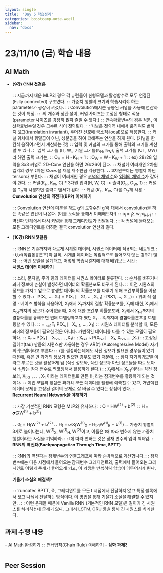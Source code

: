 ```yaml
---
layout: single
title:  "Day 5 학습정리"
categories: boostcamp-note-week1
sidebar:
  nav: "docs"
---
```


# 23/11/10 (금) 학습 내용

<h2>AI Math</h2>

- <b>(9강) CNN 첫걸음</b><br><br>
: : 지금까지 배운 MLP의 경우 각 뉴런들이 선형모델과 활성함수로 모두 연결된(Fully connected) 구조였다.
: : 가중치 행렬의 크기와 학습시켜야 하는 parameter가 굉장히 커졌다.
: : Convolution에서는 공통된 커널을 사용해 연산하는 것이 특징.
: : i의 개수와 상관 없이, 커널 사이즈는 고정된 형태로 적용 (parameter 사이즈를 굉장히 많이 줄일 수 있다.)
: : 연속확률변수의 경우 적분, 이산확률변수일 경우 급수로 식이 정의된다.
: : 커널은 정의역 내에서 움직여도 변하지 않고(<u>translation invariant</u>), 주어진 신호에 <u>국소적(local)</u>으로 적용한다.
: : 커널 위치에서 행렬곱이 아닌, 성분곱을 하여 더해주는 연산을 하게 된다. (커널을 한 칸씩 움직여가면서 계산하는 것)
: : 입력 및 커널의 크기를 통해 출력의 크기를 계산할 수 있다.
: : 입력 크기를 (H, W), 커널 크기를(K<sub>H</sub>, K<sub>W</sub>), 출력 크기를 (OH, OW)라 하면 출력 크기는,
: : O<sub>H</sub> = H - K<sub>H</sub> + 1
: : O<sub>W</sub> = W - K<sub>W</sub> + 1
: : ex) 28x28 입력을 3x3 커널로 2D-Conv 연산을 하면 26x26이 된다.
: : 채널이 여러개인 2차원 입력의 경우 2차원 Conv.을 채널 개수만큼 적용한다.
: : 3차원부터는 행렬이 아닌 tensor라 부른다.
: : 채널이 여러개인 경우 <u>커널의 채널 수</u>와 <u>입력의 채널 수</u>가 같아야 한다.
: : 커널(K<sub>H</sub>, K<sub>W</sub>, C) * 3차원 입력(H, W, C) -> 출력(O<sub>H</sub>, O<sub>W</sub>, 1)
: : 커널을 O<sub>C</sub>개 사용하면 출력도 텐서가 된다.
: : 커널 (K<sub>H</sub>, K<sub>W</sub>, C)을 O<sub>C</sub>개 사용
: <br><b>Convolution 연산의 역전파(BPP) 이해하기</b><br><br>
: : Convolution 연산에 미분을 해도 g의 도함수인 g'에 대해서 convolution을 하는 똑같은 연산이 나온다. (이를 도식을 통해서 이해해보자!)
: : o<sub>i</sub> = <sub>j</sub>Σ w<sub>j</sub>·x<sub>i+j-1</sub>
: : 역전파 단계에서 다시 커널을 통해 그레디언트가 전달된다.
: : 각 커널에 들어오는 모든 그레디언트를 더하면 결국 convolution 연산과 같다.

- <b>(10강) RNN 첫걸음</b><br><br>
: : RNN은 기존까지와 다르게 시계열 데이터, 시퀀스 데이터에 적용되는 네트워크
: : i,i,d(독립동등분포)와 달리, 시계열 데이터는 독립적으로 들어오지 않는 경우가 많다.
: : 어떤 모델을 설계하고, 어떻게 학습시킬지에 대해 배워보는 시간
: <br><b>시퀀스 데이터 이해하기</b><br><br>
: : 소리, 문자열, 주가 등의 데이터를 시퀀스 데이터로 분류한다.
: : 순서를 바꾸거나 과거 정보에 손실이 발생하면 데이터의 확률분포도 바뀌게 된다.
: : 이전 시퀀스의 정보를 가지고 앞으로 발생할 데이터의 확률분포를 다루기 위해 조건부확률을 이용할 수 있다.
: : P(X<sub>1</sub>, ... ,X<sub>t</sub>) = P(X<sub>t</sub> ⎸ X1, ... ,X<sub>t-1</sub>) · P(X1, ..., X<sub>t-1</sub>)
: : 위의 식 설명 - 베이즈 법칙을 사용하여, X<sub>1</sub>에서 X<sub>t</sub>까지의 결합 확률분포를, X<sub>t</sub>에 대한, X<sub>1</sub>에서 X<sub>t-1</sub>까지의 정보가 주어졌을 때, X<sub>t</sub>에 대한 조건부 확률분포와, X<sub>1</sub>에서 X<sub>t-1</sub>까지의 결합확률을 곱해주면 원래 모델링하고자 했던 X<sub>1</sub> ~ X<sub>t</sub>까지의 결합확률분포를 모델링할 수 있다.
: : = <sub>s=1</sub>∏<sub>t</sub> P(X<sub>s</sub> ⎸ X<sub>s-1</sub>, ..., X<sub>1</sub>)
: : 시퀀스 데이터를 분석할 때, 모든 과거의 정보들이 필요한 것은 아니다. 가변적인 데이터를 다룰 수 있는 모델이 필요하다.
: : X<sub>t</sub> ~ P(X<sub>t</sub> ⎸ X<sub>t-1</sub>, ... ,X<sub>1</sub>)
: : X<sub>t+1</sub> ~ P(X<sub>t+1</sub> ⎸ X<sub>t</sub>, X<sub>t-1</sub>, ... ,X<sub>1</sub>)
: : 고정된 길이 𝜏(tau) 만큼의 시퀀스만 사용하는 경우 AR(𝜏) (Autoregressive Model) 자기회귀모델이라고 부른다
: : 𝜏를 결정하는데에도 사전 정보가 필요한 경우들이 있기 때문에, 혹은 먼 과거의 정보가 필요한 경우도 있기 때문에, 
: : 잠재 자기회귀모델 이라고 부르는 것을 활용하게 됨 (직전 정보와, 직전 정보가 아닌 정보들을 따로 모아서 H<sub>t</sub>라는 잠재 변수로 인코딩해서 활용하게 된다.)
: : X<sub>t</sub>에서는 X<sub>t-1</sub>이라는 직전 정보와, X<sub>t-2</sub> , ... , X<sub>1</sub> 이라는 데이터들로 만든 H<sub>t</sub> 라는 잠재변수를 활용하게 되는 것이다.
: : 이런 모델의 장점은 과거의 모든 데이터를 활용해 예측할 수 있고, 가변적인 데이터 문제를 고정된 길이의 문제로 잘 바꿀 수 있다는 장점이 있다.
: <br><b>Recurrent Neural Network을 이해하기</b><br><br>
: : 가장 기본적인 RNN 모형은 MLP와 유사하다
: : O = HW<sup>(2)</sup> + b<sup>(2)</sup>
: : H = 𝝈(XW<sup>(1)</sup> + b<sup>(1)</sup>)<br><br>
: : O<sub>t</sub> = H<sub>t</sub>W<sup>(2)</sup> + b<sup>(2)</sup>
: : H<sub>t</sub> = 𝜎(X<sub>t</sub>W<sup>(1)</sup><sub>X</sub> + H<sub>t-1</sub>W<sup>(1)</sup><sub>H</sub> + b<sup>(1)</sup>)
: : 가중치 행렬이 3개로 늘어나는데, W<sup>(1)</sup><sub>X</sub>, W<sup>(1)</sup><sub>H</sub>, W<sup>(2)</sup>이고, 이들은 t에 따라 변하지 않는 가중치 행렬이라는 사실을 기억하라.
: : t에 따라 변하는 것은 잠재 변수와 입력 벡터임.
: <br><b>RNN의 역전파(Backpropagation Through Time, BPTT)</b><br><br>
: : RNN의 역전파는 잠재변수의 연결그래프에 따라 순차적으로 계산합니다.
: : 잠재변수에는 다음 시점에서 들어오는 잠재변수 그레디언트와, 출력에서 들어오는 그레디언트 이렇게 두개가 들어오게 되고, 이 과정을 반복하여 학습이 이루어지게 된다.
: <br><b>기울기 소실의 해결책?</b><br><br>
: : truncated BPTT, 즉, 그레디언트를 모든 t 시점에서 전달하지 않고 특정 블록에서 끊고 나눠서 전달하는 방식이다. 이 방법을 통해 기울기 소실을 해결할 수 있지만...
: : 이런 문제들 때문에 Vanilla RNN (기본적인 RNN 모델)은 길이가 긴 시퀀스를 처리하는데 문제가 있다. 그래서 LSTM, GRU 등을 통해 긴 시퀀스를 처리한다.


<h2>과제 수행 내용</h2>
- AI Math 완성하기
: : 연쇄법칙(Chain Rule) 이해하기
- <b>심화 과제3</b><br><br>


<h2>Peer Session</h2>

